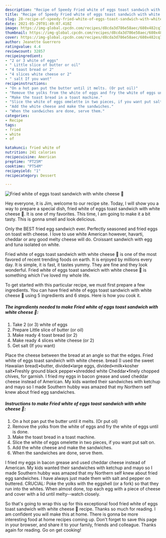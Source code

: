 ```yaml
---
description: "Recipe of Speedy Fried white of eggs toast sandwich with white cheese 🥪"
title: "Recipe of Speedy Fried white of eggs toast sandwich with white cheese 🥪"
slug: 28-recipe-of-speedy-fried-white-of-eggs-toast-sandwich-with-white-cheese
date: 2021-05-29T01:49:07.410Z
image: https://img-global.cpcdn.com/recipes/d8cda3d786e58aec/680x482cq70/fried-white-of-eggs-toast-sandwich-with-white-cheese-recipe-main-photo.jpg
thumbnail: https://img-global.cpcdn.com/recipes/d8cda3d786e58aec/680x482cq70/fried-white-of-eggs-toast-sandwich-with-white-cheese-recipe-main-photo.jpg
cover: https://img-global.cpcdn.com/recipes/d8cda3d786e58aec/680x482cq70/fried-white-of-eggs-toast-sandwich-with-white-cheese-recipe-main-photo.jpg
author: Jeanette Guerrero
ratingvalue: 4.4
reviewcount: 32857
recipeingredient:
- "2 or 3 white of eggs"
- " Little slice of butter or oil"
- "4 toast bread or 2"
- "4 slices white cheese or 2"
- " salt If you want"
recipeinstructions:
- "On a hot pan put the butter until it melts. (Or put oil)"
- "Remove the yolks from the white of eggs and fry the white of eggs until is done."
- "Make the toast bread in a toast machine."
- "Slice the white of eggs omelette in two pieces, if you want put salt on."
- "Add the white cheese and make the sandwiches."
- "When the sandwiches are done, serve them."
categories:
- Recipe
tags:
- fried
- white
- of

katakunci: fried white of 
nutrition: 241 calories
recipecuisine: American
preptime: "PT25M"
cooktime: "PT54M"
recipeyield: "1"
recipecategory: Dessert

---
```



![Fried white of eggs toast sandwich with white cheese 🥪](https://img-global.cpcdn.com/recipes/d8cda3d786e58aec/680x482cq70/fried-white-of-eggs-toast-sandwich-with-white-cheese-recipe-main-photo.jpg)

Hey everyone, it is Jim, welcome to our recipe site. Today, I will show you a way to prepare a special dish, fried white of eggs toast sandwich with white cheese 🥪. It is one of my favorites. This time, I am going to make it a bit tasty. This is gonna smell and look delicious.

Only the BEST fried egg sandwich ever. Perfectly seasoned and fried eggs on toast with cheese. I love to use white American however, havarti, cheddar or any good melty cheese will do. Croissant sandwich with egg and tuna isolated on white.

Fried white of eggs toast sandwich with white cheese 🥪 is one of the most favored of recent trending foods on earth. It is enjoyed by millions every day. It is simple, it is fast, it tastes yummy. They are fine and they look wonderful. Fried white of eggs toast sandwich with white cheese 🥪 is something which I've loved my whole life.


To get started with this particular recipe, we must first prepare a few ingredients. You can have fried white of eggs toast sandwich with white cheese 🥪 using 5 ingredients and 6 steps. Here is how you cook it.

<!--inarticleads1-->

##### The ingredients needed to make Fried white of eggs toast sandwich with white cheese 🥪:

1. Take 2 (or 3) white of eggs
1. Prepare  Little slice of butter (or oil)
1. Make ready 4 toast bread (or 2)
1. Make ready 4 slices white cheese (or 2)
1. Get  salt (If you want)


Place the cheese between the bread at an angle so that the edges. Fried white of eggs toast sandwich with white cheese. bread (I used the sweet Hawaiian bread)•butter, divided•large eggs, divided•milk•kosher salt•Freshly ground black pepper•shredded white Cheddar•finely chopped chives, for garnish. I fried my eggs in bacon grease and used cheddar cheese instead of American. My kids wanted their sandwiches with ketchup and mayo so I made Southern hubby was amazed that my Northern self knew about fried egg sandwiches. 

<!--inarticleads2-->

##### Instructions to make Fried white of eggs toast sandwich with white cheese 🥪:

1. On a hot pan put the butter until it melts. (Or put oil)
1. Remove the yolks from the white of eggs and fry the white of eggs until is done.
1. Make the toast bread in a toast machine.
1. Slice the white of eggs omelette in two pieces, if you want put salt on.
1. Add the white cheese and make the sandwiches.
1. When the sandwiches are done, serve them.


I fried my eggs in bacon grease and used cheddar cheese instead of American. My kids wanted their sandwiches with ketchup and mayo so I made Southern hubby was amazed that my Northern self knew about fried egg sandwiches. I have always just made them with salt and pepper on buttered. CRUCIAL: Poke the yolks with the eggshell (or a fork) so that they run into the whites. When almost done, top each egg with a piece of cheese and cover with a lid until melty--watch closely. 

So that's going to wrap this up for this exceptional food fried white of eggs toast sandwich with white cheese 🥪 recipe. Thanks so much for reading. I am confident you will make this at home. There is gonna be more interesting food at home recipes coming up. Don't forget to save this page in your browser, and share it to your family, friends and colleague. Thanks again for reading. Go on get cooking!
